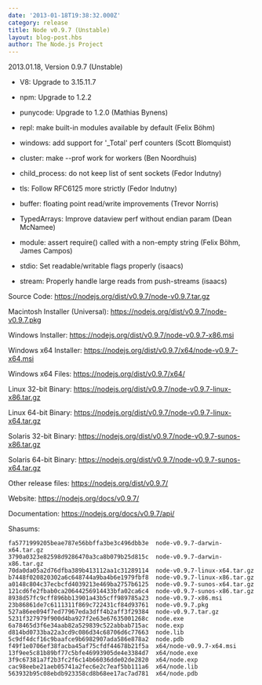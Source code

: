 ```yaml
---
date: '2013-01-18T19:38:32.000Z'
category: release
title: Node v0.9.7 (Unstable)
layout: blog-post.hbs
author: The Node.js Project
---
```


2013.01.18, Version 0.9.7 (Unstable)

- V8: Upgrade to 3.15.11.7

- npm: Upgrade to 1.2.2

- punycode: Upgrade to 1.2.0 (Mathias Bynens)

- repl: make built-in modules available by default (Felix Böhm)

- windows: add support for '\_Total' perf counters (Scott Blomquist)

- cluster: make --prof work for workers (Ben Noordhuis)

- child_process: do not keep list of sent sockets (Fedor Indutny)

- tls: Follow RFC6125 more strictly (Fedor Indutny)

- buffer: floating point read/write improvements (Trevor Norris)

- TypedArrays: Improve dataview perf without endian param (Dean McNamee)

- module: assert require() called with a non-empty string (Felix Böhm, James Campos)

- stdio: Set readable/writable flags properly (isaacs)

- stream: Properly handle large reads from push-streams (isaacs)

Source Code: https://nodejs.org/dist/v0.9.7/node-v0.9.7.tar.gz

Macintosh Installer (Universal): https://nodejs.org/dist/v0.9.7/node-v0.9.7.pkg

Windows Installer: https://nodejs.org/dist/v0.9.7/node-v0.9.7-x86.msi

Windows x64 Installer: https://nodejs.org/dist/v0.9.7/x64/node-v0.9.7-x64.msi

Windows x64 Files: https://nodejs.org/dist/v0.9.7/x64/

Linux 32-bit Binary: https://nodejs.org/dist/v0.9.7/node-v0.9.7-linux-x86.tar.gz

Linux 64-bit Binary: https://nodejs.org/dist/v0.9.7/node-v0.9.7-linux-x64.tar.gz

Solaris 32-bit Binary: https://nodejs.org/dist/v0.9.7/node-v0.9.7-sunos-x86.tar.gz

Solaris 64-bit Binary: https://nodejs.org/dist/v0.9.7/node-v0.9.7-sunos-x64.tar.gz

Other release files: https://nodejs.org/dist/v0.9.7/

Website: https://nodejs.org/docs/v0.9.7/

Documentation: https://nodejs.org/docs/v0.9.7/api/

Shasums:

```
fa5771999205beae787e56bbffa3be3c496dbb3e  node-v0.9.7-darwin-x64.tar.gz
3790a0323e82598d9286470a3ca8b079b25d815c  node-v0.9.7-darwin-x86.tar.gz
70da0da05a2d76dfba389b413112aa1c31289114  node-v0.9.7-linux-x64.tar.gz
b7448f020820302a6c648744a9ba4b6e1979fbf8  node-v0.9.7-linux-x86.tar.gz
a0148c804c37ecbcfd4039213e469ba2757b6125  node-v0.9.7-sunos-x64.tar.gz
121cd6fe2fbab0ca20644256914433bfa02ca6c4  node-v0.9.7-sunos-x86.tar.gz
8938d57fc9cff896bb13901a43b5cff989785a23  node-v0.9.7-x86.msi
23b86861de7c6111311f869c722431cf84d93761  node-v0.9.7.pkg
527a86ee094f7ed77967eda3dff4b2aff3f29384  node-v0.9.7.tar.gz
5231f327979f900d4ba927f2e63e67635001268c  node.exe
6a78465d3f6e34aab82a529839c522abbab715ac  node.exp
d814bd0733ba22a3cd9c086d34c68706d6c77663  node.lib
5c9df4dcf16c9baafce9b6982907ada586e878a2  node.pdb
f49f1e0706ef38facba45af75cfdf44678b21f5a  x64/node-v0.9.7-x64.msi
13f9ee5c81b89bf77c5bfe46993905de4e3384d7  x64/node.exe
3f9c67381a7f2b3fc2f6c14b66036dde02de2820  x64/node.exp
cac98eebe21aeb05741a2fec6e2c7eaf5bb111a6  x64/node.lib
563932b95c08ebdb923358cd8b68ee17ac7ad781  x64/node.pdb
```
